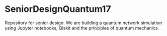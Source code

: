 # SeniorDesignQuantum17
Repository for senior design. We are building a quantum network simulation using Jupyter notebooks, Qiskit and the principles of quantum mechanics.
